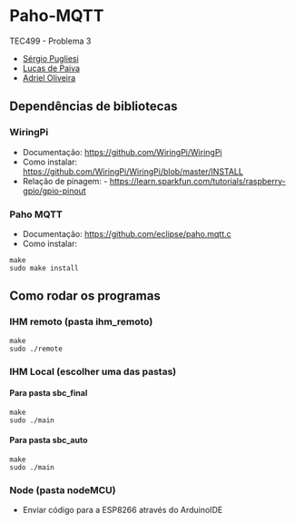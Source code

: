 # Paho-MQTT
TEC499 - Problema 3

- [Sérgio Pugliesi](github.com/ShinJaca)
- [Lucas de Paiva](github.com/lpaivao)
- [Adriel Oliveira](github.com/Pegasus77-Adriel)
## Dependências de bibliotecas

### WiringPi
- Documentação: https://github.com/WiringPi/WiringPi
- Como instalar: https://github.com/WiringPi/WiringPi/blob/master/INSTALL
- Relação de pinagem: - https://learn.sparkfun.com/tutorials/raspberry-gpio/gpio-pinout
### Paho MQTT
- Documentação: https://github.com/eclipse/paho.mqtt.c
- Como instalar:
 ````console
make
sudo make install
````

## Como rodar os programas


### IHM remoto (pasta ihm_remoto)
 ````console
make
sudo ./remote
````
### IHM Local (escolher uma das pastas)

#### Para pasta sbc_final
 ````console
make
sudo ./main
````
#### Para pasta sbc_auto
 ````console
make
sudo ./main
````
### Node (pasta nodeMCU)
- Enviar código para a ESP8266 através do ArduinoIDE
